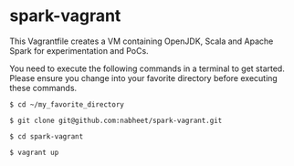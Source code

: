 # spark-vagrant
This Vagrantfile creates a VM containing OpenJDK, Scala and Apache Spark for experimentation and PoCs.

You need to execute the following commands in a terminal to get started.
Please ensure you change into your favorite directory before executing these
commands.

`$ cd ~/my_favorite_directory`

`$ git clone git@github.com:nabheet/spark-vagrant.git`

`$ cd spark-vagrant`

`$ vagrant up`

